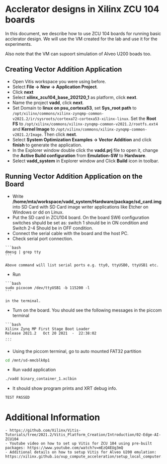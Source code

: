 # Acclerator designs in Xilinx ZCU 104 boards

In this document, we describe how to use ZCU 104 boards for running basic acclerator design. We will use the VM created for the lab and use it for the experiments.

Also note that the VM can supoort simulation of Alveo U200 boads too.

## Creating Vector Addition Application

   - Open Vitis workspace you were using before.
   - Select **File -> New -> Application Project**.
   - Click **next**
   - Select **xilinx_zcu104_base_202120_1** as platform, click **next**.
   - Name the project **vadd**, click **next**.
   - Set Domain to **linux on psu_cortexa53**, set **Sys_root path** to ```/opt/xilinx/commons/xilinx-zynqmp-common-v2021.2/ir/sysroots/cortexa72-cortexa53-xilinx-linux```. Set the **Root FS** to ```/opt/xilinx/commons/xilinx-zynqmp-common-v2021.2/rootfs.ext4``` and **Kernel Image** to ```/opt/xilinx/commons/xilinx-zynqmp-common-v2021.2/Image```. Then click **next**.
   - Select **System Optimization Examples -> Vector Addition** and click **finish** to generate the application.
   - In the Explorer window double click the **vadd.prj** file to open it, change the **Active Build configuration** from **Emulation-SW** to **Hardware**.
   - Select **vadd_system** in Explorer window and Click **Build** icon in toolbar.

## Running Vector Addition Application on the Board

   - Write **/home/mta/workspace/vadd_system/Hardware/package/sd_card.img** into SD Card with SD Card image writer applications like Etcher on Windows or dd on Linux.
   - Put the SD card in ZCU104 board. On the board SW6 configuration switches shpuld be set as: switch 1 should be in ON condition and Switch 2-4 Should be in OFF condition.
   - Connect the serial cable with the board and the host PC.
   - Check serial port connection. 

	```bash 
	dmesg | grep tty
	```
    
	Above command will list serial ports e.g. tty0, ttyUSB0, ttyUSB1 etc. 
   - Run 
	
	```bash
	sudo picocom /dev/ttyUSB1 -b 115200 -l
	```
     
	in the terminal.
   - Turn on the board. You should see the following messages in the piccom terminal
	
	```bash
	Xilinx Zynq MP First Stage Boot Loader 
	Release 2021.2   Oct 20 2021  -  22:38:02
	...
	``` 
   
   - Using the piccom terminal, go to auto mounted FAT32 partition

   ```bash
   cd /mnt/sd-mmcblk0p1
   ```

   - Run vadd application

   ```bash
   ./vadd binary_container_1.xclbin
   ```

   - It should show program prints and XRT debug info.

   ```
   TEST PASSED
   ```
# Additional Information
	- https://github.com/Xilinx/Vitis-Tutorials/tree/2021.2/Vitis_Platform_Creation/Introduction/02-Edge-AI-ZCU104
	- Youtube video on how to set up Vitis for ZCU 104 using pre-built packages: https://www.youtube.com/watch?v=mEzQ4EUg3mQ
	- Additional details on how to setup Vitis for Alveo U200 emulation: https://xilinx.github.io/xup_compute_acceleration/setup_local_computer.html
